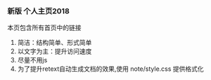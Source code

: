 ### 新版 个人主页2018
本页包含所有首页中的链接  
  
1. 简洁：结构简单、形式简单  
2. 以文字为主：提升访问速度  
3. 尽量不用js  
4. 为了提升retext自动生成文档的效果,使用 note/style.css 提供格式化
